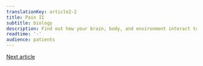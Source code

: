 ```yaml
---
translationKey: article2-2
title: Pain II
subtitle: biology
description: Find out how your brain, body, and environment interact to create pain from a biological perspective.
readtime: '-'
audience: patients
---
```



<a href="/en/articles/pain-iii">Next article</a>